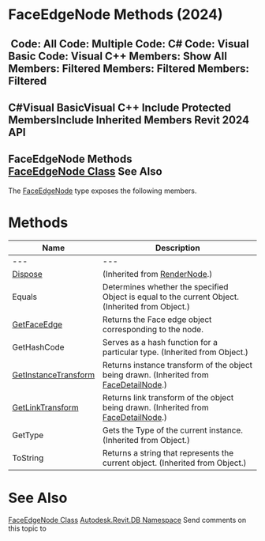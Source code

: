 # FaceEdgeNode Methods (2024)

﻿
 Code: All Code: Multiple Code: C# Code: Visual Basic Code: Visual C++  Members: Show All Members: Filtered Members: Filtered Members: Filtered   
---  
C#Visual BasicVisual C++
Include Protected MembersInclude Inherited Members
Revit 2024 API  
---  
FaceEdgeNode Methods  
[FaceEdgeNode Class](66e250b9-081a-5a9b-6045-d779f1876e3a.md "FaceEdgeNode Class") See Also  
---  
The [FaceEdgeNode](66e250b9-081a-5a9b-6045-d779f1876e3a.md "FaceEdgeNode Class") type exposes the following members.
# Methods
| Name | Description |
| --- | --- |
| --- | --- | --- |
| [Dispose](8ee082fe-ab92-67e6-f2bd-b285d419a005.md "Dispose Method") | (Inherited from [RenderNode](9900b69b-7cb7-8555-75ac-4b5f22b5fa7f.md "RenderNode Class").) |
| Equals | Determines whether the specified Object is equal to the current Object. (Inherited from Object.) |
| [GetFaceEdge](dfa4e418-11e4-466d-d48b-938f31aa678c.md "GetFaceEdge Method") | Returns the Face edge object corresponding to the node. |
| GetHashCode | Serves as a hash function for a particular type.  (Inherited from Object.) |
| [GetInstanceTransform](0773586a-82ec-a5c5-2f76-4ee2b754340e.md "GetInstanceTransform Method") | Returns instance transform of the object being drawn.  (Inherited from [FaceDetailNode](033c07e7-4883-4998-0b2b-3b24f5e2f821.md "FaceDetailNode Class").) |
| [GetLinkTransform](db8ec5d5-a63f-dd37-867d-8a6a228c665b.md "GetLinkTransform Method") | Returns link transform of the object being drawn.  (Inherited from [FaceDetailNode](033c07e7-4883-4998-0b2b-3b24f5e2f821.md "FaceDetailNode Class").) |
| GetType | Gets the Type of the current instance. (Inherited from Object.) |
| ToString | Returns a string that represents the current object. (Inherited from Object.) |

# See Also
[FaceEdgeNode Class](66e250b9-081a-5a9b-6045-d779f1876e3a.md "FaceEdgeNode Class")
[Autodesk.Revit.DB Namespace](87546ba7-461b-c646-cbb1-2cb8f5bff8b2.md "Autodesk.Revit.DB Namespace")
Send comments on this topic to 